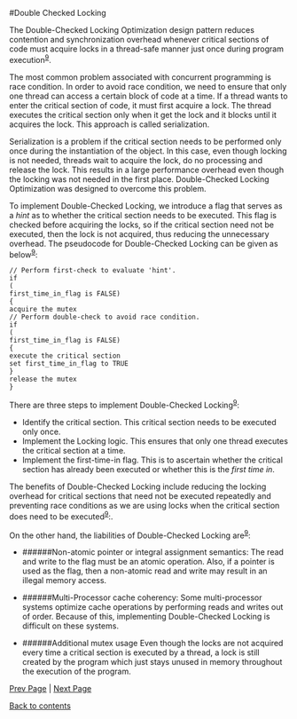 #Double Checked Locking

The Double-Checked Locking Optimization design pattern reduces contention and synchronization overhead whenever critical sections of code must acquire locks in a thread-safe manner just once during program execution<sup>[9]( https://github.com/Krithika-Balan2290/Concurrency-Design-Patterns/blob/master/Docs/refs.md)</sup>.

The most common problem associated with concurrent programming is race condition. In order to avoid race condition, we need to ensure that only one thread can access a certain block of code at a time. If a thread wants to enter the critical section of code, it must first acquire a lock. The thread executes the critical section only when it get the lock and it blocks until it acquires the lock. This approach is called serialization.

Serialization is a problem if the critical section needs to be performed only once during the instantiation of the object. In this case, even though locking is not needed, threads wait to acquire the lock, do no processing and release the lock. This results in a large performance overhead even though the locking was not needed in the first place. Double-Checked Locking Optimization was designed to overcome this problem.

To implement Double-Checked Locking, we introduce a flag that serves as a *hint* as to whether the critical section needs to be executed. This flag is checked before acquiring the locks, so if the critical section need not be executed, then the lock is not acquired, thus reducing the unnecessary overhead. The pseudocode for Double-Checked Locking can be given as below<sup>[9]( https://github.com/Krithika-Balan2290/Concurrency-Design-Patterns/blob/master/Docs/refs.md)</sup>:

```
// Perform first-check to evaluate 'hint'. 
if
(
first_time_in_flag is FALSE)
{
acquire the mutex
// Perform double-check to avoid race condition. 
if
(
first_time_in_flag is FALSE)
{
execute the critical section
set first_time_in_flag to TRUE
}
release the mutex
}
```

There are three steps to implement Double-Checked Locking<sup>[9]( https://github.com/Krithika-Balan2290/Concurrency-Design-Patterns/blob/master/Docs/refs.md)</sup>:

+ Identify the critical section. This critical section needs to be executed only once.
+ Implement the Locking logic. This ensures that only one thread executes the critical section at a time.
+ Implement the first-time-in flag. This is to  ascertain whether the critical section has already been executed or whether this is the *first time in*.

The benefits of Double-Checked Locking include reducing the locking overhead for critical sections that need not be executed repeatedly and preventing race conditions as we are using locks when the critical section does need to be executed<sup>[9]( https://github.com/Krithika-Balan2290/Concurrency-Design-Patterns/blob/master/Docs/refs.md)</sup>:.

On the other hand, the liabilities of Double-Checked Locking are<sup>[9]( https://github.com/Krithika-Balan2290/Concurrency-Design-Patterns/blob/master/Docs/refs.md)</sup>:

+ ######Non-atomic pointer or integral assignment semantics:
The read and write to the flag must be an atomic operation. Also, if a pointer is used as the flag, then a non-atomic read and write may result in an illegal memory access.

+ ######Multi-Processor cache coherency:
Some multi-processor systems optimize cache operations by performing reads and writes out of order. Because of this, implementing Double-Checked Locking is difficult on these systems.

+ ######Additional mutex usage
Even though the locks are not acquired every time a critical section is executed by a thread, a lock is still created by the program which just stays unused in memory throughout the execution of the program.


[Prev Page](https://github.com/Krithika-Balan2290/Concurrency-Design-Patterns/blob/master/Docs/disrupt.md) | [Next Page](https://github.com/Krithika-Balan2290/Concurrency-Design-Patterns/blob/master/Docs/suspension.md)
 
 [Back to contents](https://github.com/Krithika-Balan2290/Concurrency-Design-Patterns/blob/master/Index.md)
